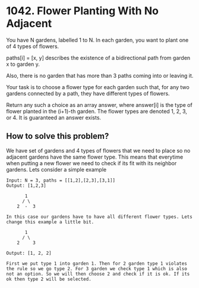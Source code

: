 # 1042. Flower Planting With No Adjacent

You have N gardens, labelled 1 to N.  In each garden, you want to plant one of 4 types of flowers.

paths[i] = [x, y] describes the existence of a bidirectional path from garden x to garden y.

Also, there is no garden that has more than 3 paths coming into or leaving it.

Your task is to choose a flower type for each garden such that, for any two gardens connected by a path, they have different types of flowers.

Return any such a choice as an array answer, where answer[i] is the type of flower planted in the (i+1)-th garden.  The flower types are denoted 1, 2, 3, or 4.  It is guaranteed an answer exists.

## How to solve this problem?

We have set of gardens and 4 types of flowers that we need to place so no adjacent gardens have the same flower type. This means that everytime when putting a new flower we need to check if its fit with its neighbor gardens. Lets consider a simple example

    Input: N = 3, paths = [[1,2],[2,3],[3,1]]
    Output: [1,2,3]

           1
          / \     
        2  -  3

    In this case our gardens have to have all different flower types. Lets change this example a little bit.

           1
          / \     
        2     3
    
    Output: [1, 2, 2]

    First we put type 1 into garden 1. Then for 2 garden type 1 violates the rule so we go type 2. For 3 garden we check type 1 which is also not an option. So we will then choose 2 and check if it is ok. If its ok then type 2 will be selected. 
